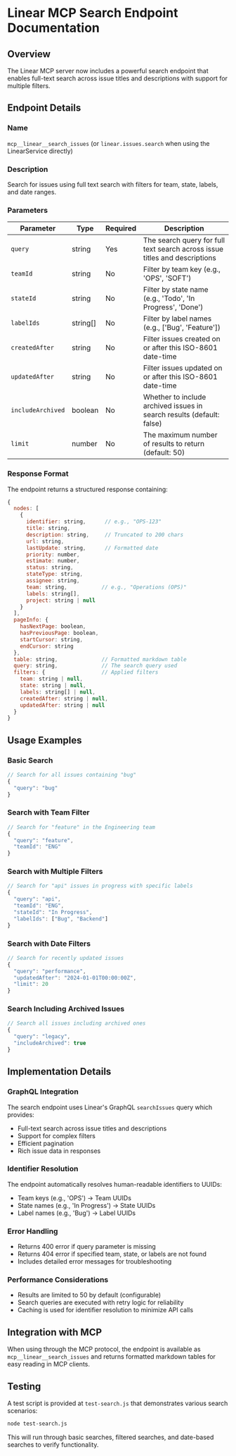 # Linear MCP Search Endpoint Documentation

## Overview

The Linear MCP server now includes a powerful search endpoint that enables full-text search across issue titles and descriptions with support for multiple filters.

## Endpoint Details

### Name
`mcp__linear__search_issues` (or `linear.issues.search` when using the LinearService directly)

### Description
Search for issues using full text search with filters for team, state, labels, and date ranges.

### Parameters

| Parameter | Type | Required | Description |
|-----------|------|----------|-------------|
| `query` | string | Yes | The search query for full text search across issue titles and descriptions |
| `teamId` | string | No | Filter by team key (e.g., 'OPS', 'SOFT') |
| `stateId` | string | No | Filter by state name (e.g., 'Todo', 'In Progress', 'Done') |
| `labelIds` | string[] | No | Filter by label names (e.g., ['Bug', 'Feature']) |
| `createdAfter` | string | No | Filter issues created on or after this ISO-8601 date-time |
| `updatedAfter` | string | No | Filter issues updated on or after this ISO-8601 date-time |
| `includeArchived` | boolean | No | Whether to include archived issues in search results (default: false) |
| `limit` | number | No | The maximum number of results to return (default: 50) |

### Response Format

The endpoint returns a structured response containing:

```javascript
{
  nodes: [
    {
      identifier: string,      // e.g., "OPS-123"
      title: string,
      description: string,     // Truncated to 200 chars
      url: string,
      lastUpdate: string,      // Formatted date
      priority: number,
      estimate: number,
      status: string,
      stateType: string,
      assignee: string,
      team: string,           // e.g., "Operations (OPS)"
      labels: string[],
      project: string | null
    }
  ],
  pageInfo: {
    hasNextPage: boolean,
    hasPreviousPage: boolean,
    startCursor: string,
    endCursor: string
  },
  table: string,              // Formatted markdown table
  query: string,              // The search query used
  filters: {                  // Applied filters
    team: string | null,
    state: string | null,
    labels: string[] | null,
    createdAfter: string | null,
    updatedAfter: string | null
  }
}
```

## Usage Examples

### Basic Search
```javascript
// Search for all issues containing "bug"
{
  "query": "bug"
}
```

### Search with Team Filter
```javascript
// Search for "feature" in the Engineering team
{
  "query": "feature",
  "teamId": "ENG"
}
```

### Search with Multiple Filters
```javascript
// Search for "api" issues in progress with specific labels
{
  "query": "api",
  "teamId": "ENG",
  "stateId": "In Progress",
  "labelIds": ["Bug", "Backend"]
}
```

### Search with Date Filters
```javascript
// Search for recently updated issues
{
  "query": "performance",
  "updatedAfter": "2024-01-01T00:00:00Z",
  "limit": 20
}
```

### Search Including Archived Issues
```javascript
// Search all issues including archived ones
{
  "query": "legacy",
  "includeArchived": true
}
```

## Implementation Details

### GraphQL Integration
The search endpoint uses Linear's GraphQL `searchIssues` query which provides:
- Full-text search across issue titles and descriptions
- Support for complex filters
- Efficient pagination
- Rich issue data in responses

### Identifier Resolution
The endpoint automatically resolves human-readable identifiers to UUIDs:
- Team keys (e.g., 'OPS') → Team UUIDs
- State names (e.g., 'In Progress') → State UUIDs
- Label names (e.g., 'Bug') → Label UUIDs

### Error Handling
- Returns 400 error if query parameter is missing
- Returns 404 error if specified team, state, or labels are not found
- Includes detailed error messages for troubleshooting

### Performance Considerations
- Results are limited to 50 by default (configurable)
- Search queries are executed with retry logic for reliability
- Caching is used for identifier resolution to minimize API calls

## Integration with MCP

When using through the MCP protocol, the endpoint is available as `mcp__linear__search_issues` and returns formatted markdown tables for easy reading in MCP clients.

## Testing

A test script is provided at `test-search.js` that demonstrates various search scenarios:
```bash
node test-search.js
```

This will run through basic searches, filtered searches, and date-based searches to verify functionality.